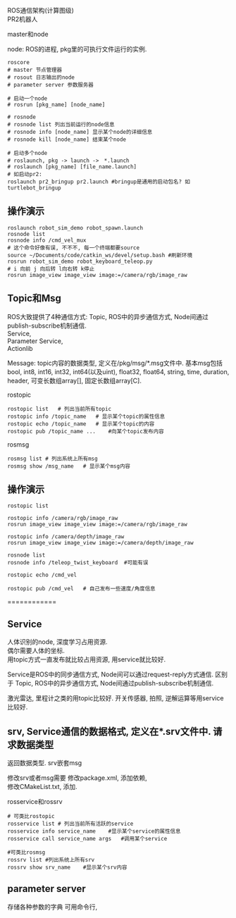 ROS通信架构(计算图级)  
PR2机器人

master和node

node: ROS的进程, pkg里的可执行文件运行的实例.

```Shell
roscore
# master 节点管理器
# rosout 日志输出的node
# parameter server 参数服务器

# 启动一个node
# rosrun [pkg_name] [node_name]

# rosnode
# rosnode list 列出当前运行的node信息
# rosnode info [node_name] 显示某个node的详细信息 
# rosnode kill [node_name] 结束某个node

# 启动多个node
# roslaunch, pkg -> launch ->　*.launch
# roslaunch [pkg_name] [file_name.launch]
# 如启动pr2:
roslaunch pr2_bringup pr2.launch #bringup是通用的启动包名? 如turtlebot_bringup
```

## 操作演示

```Shell
roslaunch robot_sim_demo robot_spawn.launch
rosnode list
rosnode info /cmd_vel_mux
# 这个命令好像有误, 不不不, 每一个终端都要source
source ~/Documents/code/catkin_ws/devel/setup.bash #刷新环境
rosrun robot_sim_demo robot_keyboard_teleop.py
# i 向前 j 向后转 l向右转 k停止
rosrun image_view image_view image:=/camera/rgb/image_raw
```


## Topic和Msg
ROS大致提供了4种通信方式: 
Topic, ROS中的异步通信方式, Node间通过publish-subscribe机制通信.    
Service,  
Parameter Service,  
Actionlib

Message: topic内容的数据类型, 定义在/pkg/msg/*.msg文件中. 
基本msg包括 bool, int8, int16, int32, int64(以及uint), float32, float64, string, time, duration, header, 可变长数组array[], 固定长数组array[C].

rostopic
```Shell
rostopic list   # 列出当前所有topic
rostopic info /topic_name   # 显示某个topic的属性信息
rostopic echo /topic_name   # 显示某个topic的内容  
rostopic pub /topic_name ...    #向某个topic发布内容  
```

rosmsg
```Shell
rosmsg list # 列出系统上所有msg
rosmsg show /msg_name   # 显示某个msg内容  
```

## 操作演示  
```Shell
rostopic list

rostopic info /camera/rgb/image_raw
rosrun image_view image_view image:=/camera/rgb/image_raw

rostopic info /camera/depth/image_raw
rosrun image_view image_view image:=/camera/depth/image_raw

rosnode list
rosnode info /teleop_twist_keyboard  #可能有误

rostopic echo /cmd_vel

rostopic pub /cmd_vel   # 自己发布一些速度/角度信息

```

============

## Service
人体识别的node, 深度学习占用资源.  
偶尔需要人体的坐标.  
用topic方式一直发布就比较占用资源, 用service就比较好.  

Service是ROS中的同步通信方式, Node间可以通过request-reply方式通信.  区别于
Topic, ROS中的异步通信方式, Node间通过publish-subscribe机制通信.  

激光雷达, 里程计之类的用topic比较好. 
开关传感器, 拍照, 逆解运算等用service比较好.  

srv, Service通信的数据格式, 定义在*.srv文件中. 
请求数据类型
---
返回数据类型.
srv嵌套msg

修改srv或者msg需要
修改package.xml, 添加依赖,  
修改CMakeList.txt, 添加.

rosservice和rossrv

```Shell
# 可类比rostopic
rosservice list # 列出当前所有活跃的service
rosservice info service_name    #显示某个service的属性信息
rosservice call service_name args   #调用某个service

#可类比rosmsg
rossrv list #列出系统上所有srv
rossrv show srv_name    #显示某个srv内容
```


## parameter server
存储各种参数的字典
可用命令行,  